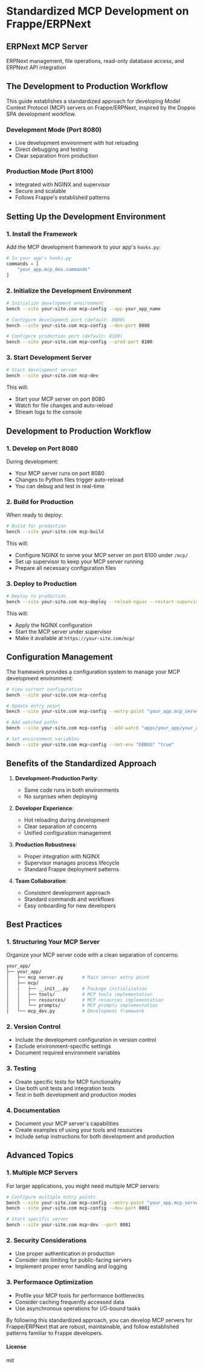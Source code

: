 # Standardized MCP Development on Frappe/ERPNext

## ERPNext MCP Server

ERPNext management, file operations, read-only database access, and ERPNext API integration

## The Development to Production Workflow

This guide establishes a standardized approach for developing Model Context Protocol (MCP) servers on Frappe/ERPNext, inspired by the Doppio SPA development workflow.

### Development Mode (Port 8080)

- Live development environment with hot reloading
- Direct debugging and testing
- Clear separation from production

### Production Mode (Port 8100)

- Integrated with NGINX and supervisor
- Secure and scalable
- Follows Frappe's established patterns

## Setting Up the Development Environment

### 1. Install the Framework

Add the MCP development framework to your app's `hooks.py`:

```python
# In your app's hooks.py
commands = [
    "your_app.mcp_dev.commands"
]
```

### 2. Initialize the Development Environment

```bash
# Initialize development environment
bench --site your-site.com mcp-config --app your_app_name

# Configure development port (default: 8080)
bench --site your-site.com mcp-config --dev-port 8080

# Configure production port (default: 8100)
bench --site your-site.com mcp-config --prod-port 8100
```

### 3. Start Development Server

```bash
# Start development server
bench --site your-site.com mcp-dev
```

This will:

- Start your MCP server on port 8080
- Watch for file changes and auto-reload
- Stream logs to the console

## Development to Production Workflow

### 1. Develop on Port 8080

During development:

- Your MCP server runs on port 8080
- Changes to Python files trigger auto-reload
- You can debug and test in real-time

### 2. Build for Production

When ready to deploy:

```bash
# Build for production
bench --site your-site.com mcp-build
```

This will:

- Configure NGINX to serve your MCP server on port 8100 under `/mcp/`
- Set up supervisor to keep your MCP server running
- Prepare all necessary configuration files

### 3. Deploy to Production

```bash
# Deploy to production
bench --site your-site.com mcp-deploy --reload-nginx --restart-supervisor
```

This will:

- Apply the NGINX configuration
- Start the MCP server under supervisor
- Make it available at `https://your-site.com/mcp/`

## Configuration Management

The framework provides a configuration system to manage your MCP development environment:

```bash
# View current configuration
bench --site your-site.com mcp-config

# Update entry point
bench --site your-site.com mcp-config --entry-point "your_app.mcp_server:server"

# Add watched paths
bench --site your-site.com mcp-config --add-watch "apps/your_app/your_app/mcp/*.py"

# Set environment variables
bench --site your-site.com mcp-config --set-env "DEBUG" "true"
```

## Benefits of the Standardized Approach

1. **Development-Production Parity**:

   - Same code runs in both environments
   - No surprises when deploying

2. **Developer Experience**:

   - Hot reloading during development
   - Clear separation of concerns
   - Unified configuration management

3. **Production Robustness**:

   - Proper integration with NGINX
   - Supervisor manages process lifecycle
   - Standard Frappe deployment patterns

4. **Team Collaboration**:
   - Consistent development approach
   - Standard commands and workflows
   - Easy onboarding for new developers

## Best Practices

### 1. Structuring Your MCP Server

Organize your MCP server code with a clean separation of concerns:

```bash
your_app/
├── your_app/
│   ├── mcp_server.py       # Main server entry point
│   ├── mcp/
│   │   ├── __init__.py     # Package initialization
│   │   ├── tools/          # MCP tools implementation
│   │   ├── resources/      # MCP resources implementation
│   │   └── prompts/        # MCP prompts implementation
│   └── mcp_dev.py          # Development framework
```

### 2. Version Control

- Include the development configuration in version control
- Exclude environment-specific settings
- Document required environment variables

### 3. Testing

- Create specific tests for MCP functionality
- Use both unit tests and integration tests
- Test in both development and production modes

### 4. Documentation

- Document your MCP server's capabilities
- Create examples of using your tools and resources
- Include setup instructions for both development and production

## Advanced Topics

### 1. Multiple MCP Servers

For larger applications, you might need multiple MCP servers:

```bash
# Configure multiple entry points
bench --site your-site.com mcp-config --entry-point "your_app.mcp_server_1:server"
bench --site your-site.com mcp-config --dev-port 8081

# Start specific server
bench --site your-site.com mcp-dev --port 8081
```

### 2. Security Considerations

- Use proper authentication in production
- Consider rate limiting for public-facing servers
- Implement proper error handling and logging

### 3. Performance Optimization

- Profile your MCP tools for performance bottlenecks
- Consider caching frequently accessed data
- Use asynchronous operations for I/O-bound tasks

By following this standardized approach, you can develop MCP servers for Frappe/ERPNext that are robust, maintainable, and follow established patterns familiar to Frappe developers.

#### License

mit

